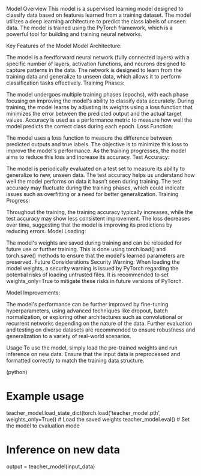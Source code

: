Model Overview
This model is a supervised learning model designed to classify data based on features learned from a training dataset. The model utilizes a deep learning architecture to predict the class labels of unseen data. The model is trained using the PyTorch framework, which is a powerful tool for building and training neural networks.

Key Features of the Model
Model Architecture:

The model is a feedforward neural network (fully connected layers) with a specific number of layers, activation functions, and neurons designed to capture patterns in the data.
The network is designed to learn from the training data and generalize to unseen data, which allows it to perform classification tasks effectively.
Training Phases:

The model undergoes multiple training phases (epochs), with each phase focusing on improving the model's ability to classify data accurately.
During training, the model learns by adjusting its weights using a loss function that minimizes the error between the predicted output and the actual target values.
Accuracy is used as a performance metric to measure how well the model predicts the correct class during each epoch.
Loss Function:

The model uses a loss function to measure the difference between predicted outputs and true labels. The objective is to minimize this loss to improve the model's performance.
As the training progresses, the model aims to reduce this loss and increase its accuracy.
Test Accuracy:

The model is periodically evaluated on a test set to measure its ability to generalize to new, unseen data. The test accuracy helps us understand how well the model performs on data it hasn’t seen during training.
The test accuracy may fluctuate during the training phases, which could indicate issues such as overfitting or a need for better generalization.
Training Progress:

Throughout the training, the training accuracy typically increases, while the test accuracy may show less consistent improvement.
The loss decreases over time, suggesting that the model is improving its predictions by reducing errors.
Model Loading:

The model's weights are saved during training and can be reloaded for future use or further training. This is done using torch.load() and torch.save() methods to ensure that the model's learned parameters are preserved.
Future Considerations
Security Warning: When loading the model weights, a security warning is issued by PyTorch regarding the potential risks of loading untrusted files. It is recommended to set weights_only=True to mitigate these risks in future versions of PyTorch.

Model Improvements:

The model's performance can be further improved by fine-tuning hyperparameters, using advanced techniques like dropout, batch normalization, or exploring other architectures such as convolutional or recurrent networks depending on the nature of the data.
Further evaluation and testing on diverse datasets are recommended to ensure robustness and generalization to a variety of real-world scenarios.

Usage
To use the model, simply load the pre-trained weights and run inference on new data. Ensure that the input data is preprocessed and formatted correctly to match the training data structure.

(python)
# Example usage
teacher_model.load_state_dict(torch.load('teacher_model.pth', weights_only=True))  # Load the saved weights
teacher_model.eval()  # Set the model to evaluation mode

# Inference on new data
output = teacher_model(input_data)